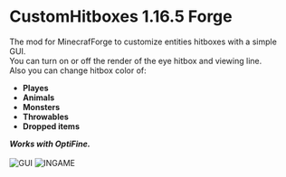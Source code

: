# CustomHitboxes 1.16.5 Forge
The mod for MinecrafForge to customize entities hitboxes with a simple GUI.<br/>
You can turn on or off the render of the eye hitbox and viewing line.<br/>
Also you can change hitbox color of:
- **Playes**
- **Animals**
- **Monsters**
- **Throwables**
- **Dropped items**<br/>

***Works with OptiFine.***<br/>
<br/>
![GUI](https://user-images.githubusercontent.com/46312126/191856125-38749edd-df2d-45d1-86f3-4dd64cc0e115.png)
![INGAME](https://user-images.githubusercontent.com/46312126/191962299-12e9a2a3-0343-4ec8-bcf7-62d67924432a.png)

